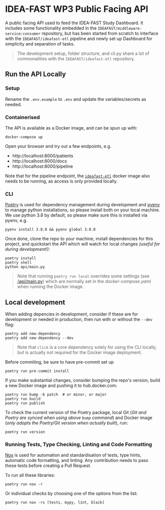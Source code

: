 # IDEA-FAST WP3 Public Facing API

A public facing API used to feed the IDEA-FAST Study Dashboard. It includes some functionality embedded in the `IDEAFAST/middleware-service:consumer` repository, but has been started from scratch to interface with the `IDEAFAST/ideafast-etl` pipeline and newly set up Dashboard for simplicity and separation of tasks.

> The development setup, folder structure, and cli.py share a lot of commonalities with the `IDEAFAST/ideafast-etl` repository.

## Run the API Locally

### Setup

Rename the `.env.example` to `.env` and update the variables/secrets as needed.

### Containerised
The API is available as a Docker image, and can be spun up with:

```shell
docker-compose up
```

Open your browser and try out a few endpoints, e.g.
- http://localhost:8000/patients
- http://localhost:8000/docs
- http://localhost:8000/pipeline

Note that for the pipeline endpoint, the [`ideafast-etl`](https://github.com/ideafast/ideafast-etl) docker image also needs to be running, as access is only provided locally.

### CLI

[Poetry](https://python-poetry.org/) is used for dependency management during development and [pyenv](https://github.com/pyenv/pyenv) to manage python installations, so please install both on your local machine. We use python 3.8 by default, so please make sure this is installed via pyenv, e.g.

```shell
pyenv install 3.8.0 && pyenv global 3.8.0
```

Once done, clone the repo to your machine, install dependencies for this project, and quickstart the API which will watch for local changes _(useful for during development!)_:

```shell
poetry install
poetry shell
python api/main.py
```

> Note that running `poetry run local` overrides some settings (see [/api/main.py](/api/main.py)) which are normally set in the _docker-compose.yaml_ when running the Docker image.

## Local development

When adding depencies in development, consider if these are for development or needed in production, then run with or without the `--dev` flag:
```shell
poetry add new-dependency
poetry add new-dependency --dev
```

> Note that `click` is a core dependency solely for using the CLI locally, but is actually not required for the Docker image deployment.

Before commiting, be sure to have pre-commit set up

```shell
poetry run pre-commit install
```

If you make substantial changes, consider bumping the repo's version, build a new Docker image and pushing it to hub.docker.com:

```shell
poetry run bump -b patch  # or minor, or major
poetry run build
poetry run publish
```

To check the current version of the Poetry package, local Git (_Git and Poetry are synced when using above `bump` command_) and Docker image (_only adopts the Poetry/Git version when actually built_), run:
```shell
poetry run version
```

### Running Tests, Type Checking, Linting and Code Formatting

[Nox](https://nox.thea.codes/) is used for automation and standardisation of tests, type hints, automatic code formatting, and linting. Any contribution needs to pass these tests before creating a Pull Request.

To run all these libraries:

    poetry run nox -r

Or individual checks by choosing one of the options from the list:

    poetry run nox -rs [tests, mypy, lint, black]
